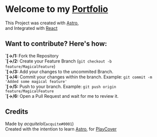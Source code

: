 # Welcome to my [Portfolio](https://acquite.lol/)

This Project was created with [Astro](https://astro.build),<br>
and Integrated with [React](https://reactjs.org/)

## Want to contribute? Here's how:

**\`[->/1:** Fork the Repository<br>
**\`[->/2:** Create your Feature Branch (`git checkout -b feature/MagicalFeature`)<br>
**\`[->/3:** Add your changes to the uncommited Branch.<br>
**\`[->/4:** Commit your changes within the branch. Example: `git commit -m 'Added some magical feature'`<br>
**\`[->/5:** Push to your branch. Example: `git push origin feature/MagicalFeature`<br>
**\`[->/6:** Open a Pull Request and wait for me to review it.<br>

## Credits

Made by *acquitelol*(`acquite#0001`)<br>
Created with the intention to learn [Astro](https://astro.build), for [PlayCover](https://discord.gg/playcover)


